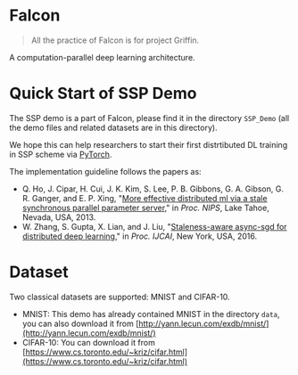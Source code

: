 # Falcon
> All the practice of Falcon is for project Griffin.

A computation-parallel deep learning architecture.

# Quick Start of SSP Demo
The SSP demo is a part of Falcon, please find it in the directory `SSP_Demo` (all the demo files and related datasets are in this directory).

We hope this can help researchers to start their first distrtibuted DL training in SSP scheme via [PyTorch](https://pytorch.org/).

The implementation guideline follows the papers as:

* Q. Ho, J. Cipar, H. Cui, J. K. Kim, S. Lee, P. B. Gibbons, G. A. Gibson, G. R. Ganger, and E. P. Xing, "[More effective distributed ml via a stale synchronous parallel parameter server](https://dl.acm.org/citation.cfm?id=2999748)," in *Proc. NIPS*, Lake Tahoe, Nevada, USA, 2013.
* W. Zhang, S. Gupta, X. Lian, and J. Liu, "[Staleness-aware async-sgd for distributed deep learning](https://dl.acm.org/citation.cfm?id=3060832.3060950)," in *Proc. IJCAI*, New York, USA, 2016.

# Dataset
Two classical datasets are supported: MNIST and CIFAR-10.

* MNIST: This demo has already contained MNIST in the directory `data`, you can also download it from [http://yann.lecun.com/exdb/mnist/](http://yann.lecun.com/exdb/mnist/)
* CIFAR-10: You can download it from [https://www.cs.toronto.edu/~kriz/cifar.html](https://www.cs.toronto.edu/~kriz/cifar.html)

